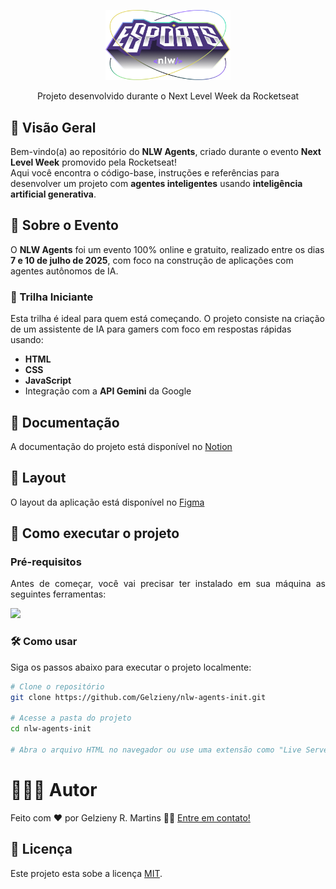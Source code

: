 <p align="center">
  <a href="#">
    <img src="https://github.com/Gelzieny/nlw-agents-init/blob/main/src/assets/logo.png?raw=true"  alt="Logo esport NLW" width="200"/>
  </a>
</p>
<p align="center">Projeto desenvolvido durante o Next Level Week da Rocketseat</p>

## 📌 Visão Geral

Bem-vindo(a) ao repositório do **NLW Agents**, criado durante o evento **Next Level Week** promovido pela Rocketseat!  
Aqui você encontra o código-base, instruções e referências para desenvolver um projeto com **agentes inteligentes** usando **inteligência artificial generativa**.


## 🎯 Sobre o Evento

O **NLW Agents** foi um evento 100% online e gratuito, realizado entre os dias **7 e 10 de julho de 2025**, com foco na construção de aplicações com agentes autônomos de IA.

### 🚦 Trilha Iniciante

Esta trilha é ideal para quem está começando. O projeto consiste na criação de um assistente de IA para gamers com foco em respostas rápidas usando:

- **HTML**
- **CSS**
- **JavaScript**
- Integração com a **API Gemini** da Google

## 📝 Documentação

A documentação do projeto está disponível no [Notion](<https://efficient-sloth-d85.notion.site/NLW-Agents-Guia-do-evento-21b395da57708061b24cc1aa48c0fb3a>)

## 🎨 Layout

O layout da aplicação está disponível no [Figma](<https://www.figma.com/design/0Hmz2mBHCHIDBnQW4XGraD/NLW-Pocket-JS-%E2%80%A2-in.orbit-(Community)-(Copy)>)


## 🚀 Como executar o projeto

### Pré-requisitos

<p align="justify">Antes de começar, você vai precisar ter instalado em sua máquina as seguintes ferramentas:</p>

<a href="https://skillicons.dev">
  <img src="https://skillicons.dev/icons?i=git,vscode" />
</a>

### 🛠️ Como usar

Siga os passos abaixo para executar o projeto localmente:

```bash
# Clone o repositório
git clone https://github.com/Gelzieny/nlw-agents-init.git

# Acesse a pasta do projeto
cd nlw-agents-init

# Abra o arquivo HTML no navegador ou use uma extensão como "Live Server" no VSCode
```

# 🧑🏻‍💻 Autor

Feito com ❤️ por Gelzieny R. Martins 👋🏽 [Entre em contato!](https://www.linkedin.com/in/gelzieny-r-martins-180551106/)

## 📝 Licença

Este projeto esta sobe a licença [MIT](./LICENSE).
